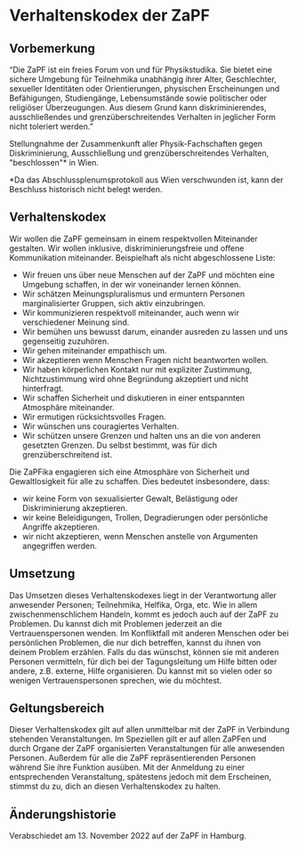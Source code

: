 
# Verhaltenskodex der ZaPF


## Vorbemerkung


“Die ZaPF ist ein freies Forum von und für Physikstudika. Sie bietet eine
sichere Umgebung für Teilnehmika unabhängig ihrer Alter, Geschlechter, sexueller
Identitäten oder Orientierungen, physischen Erscheinungen und Befähigungen,
Studiengänge, Lebensumstände sowie politischer oder religiöser
Überzeugungen. Aus diesem Grund kann diskriminierendes, ausschließendes und
grenzüberschreitendes Verhalten in jeglicher Form nicht toleriert werden.”

Stellungnahme der Zusammenkunft aller Physik-Fachschaften gegen Diskriminierung,
Ausschließung und grenzüberschreitendes Verhalten, "beschlossen"\* in Wien.

\*Da das Abschlussplenumsprotokoll aus Wien verschwunden ist, kann der Beschluss
historisch nicht belegt werden.

## Verhaltenskodex


Wir wollen die ZaPF gemeinsam in einem respektvollen Miteinander gestalten. Wir
wollen inklusive, diskriminierungsfreie und offene Kommunikation
miteinander. Beispielhaft als nicht abgeschlossene Liste:

- Wir freuen uns über neue Menschen auf der ZaPF und möchten eine Umgebung
  schaffen, in der wir voneinander lernen können.
- Wir schätzen Meinungspluralismus und ermuntern Personen marginalisierter
  Gruppen, sich aktiv einzubringen.
- Wir kommunizieren respektvoll miteinander, auch wenn wir verschiedener Meinung
  sind.
- Wir bemühen uns bewusst darum, einander ausreden zu lassen und uns gegenseitig zuzuhören.
- Wir gehen miteinander empathisch um.
- Wir akzeptieren wenn Menschen Fragen nicht beantworten wollen.
- Wir haben körperlichen Kontakt nur mit expliziter Zustimmung, Nichtzustimmung
  wird ohne Begründung akzeptiert und nicht hinterfragt.
- Wir schaffen Sicherheit und diskutieren in einer entspannten Atmosphäre
  miteinander.
- Wir ermutigen rücksichtsvolles Fragen.
- Wir wünschen uns couragiertes Verhalten.
- Wir schützen unsere Grenzen und halten uns an die von anderen gesetzten
  Grenzen. Du selbst bestimmt, was für dich grenzüberschreitend ist.

Die ZaPFika engagieren sich eine Atmosphäre von Sicherheit und Gewaltlosigkeit
für alle zu schaffen. Dies bedeutet insbesondere, dass:

- wir keine Form von sexualisierter Gewalt, Belästigung oder Diskriminierung
  akzeptieren.
- wir keine Beleidigungen, Trollen, Degradierungen oder persönliche Angriffe
  akzeptieren.
- wir nicht akzeptieren, wenn Menschen anstelle von Argumenten angegriffen
  werden.

## Umsetzung

Das Umsetzen dieses Verhaltenskodexes liegt in der Verantwortung aller
anwesender Personen; Teilnehmika, Helfika, Orga, etc. Wie in allem
zwischenmenschlichem Handeln, kommt es jedoch auch auf der ZaPF zu Problemen. Du
kannst dich mit Problemen jederzeit an die Vertrauenspersonen wenden. Im
Konfliktfall mit anderen Menschen oder bei persönlichen Problemen, die nur dich
betreffen, kannst du ihnen von deinem Problem erzählen. Falls du das wünschst,
können sie mit anderen Personen vermitteln, für dich bei der Tagungsleitung um
Hilfe bitten oder andere, z.B. externe, Hilfe organisieren. Du kannst mit so
vielen oder so wenigen Vertrauenspersonen sprechen, wie du möchtest.

## Geltungsbereich

Dieser Verhaltenskodex gilt auf allen unmittelbar mit der ZaPF in Verbindung
stehenden Veranstaltungen. Im Speziellen gilt er auf allen ZaPFen und durch
Organe der ZaPF organisierten Veranstaltungen für alle anwesenden
Personen. Außerdem für alle die ZaPF repräsentierenden Personen während Sie ihre
Funktion ausüben. Mit der Anmeldung zu einer entsprechenden Veranstaltung,
spätestens jedoch mit dem Erscheinen, stimmst du zu, dich an diesen
Verhaltenskodex zu halten.

## Änderungshistorie

Verabschiedet am 13. November 2022 auf der ZaPF in Hamburg.
